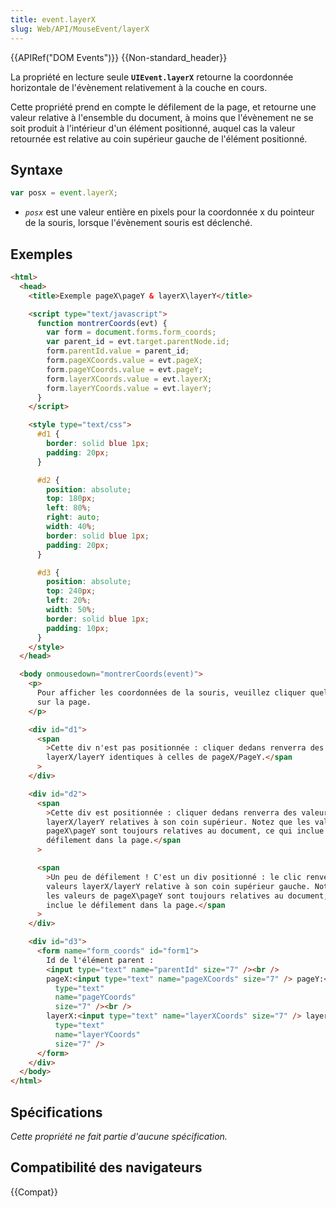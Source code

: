 ```yaml
---
title: event.layerX
slug: Web/API/MouseEvent/layerX
---
```


{{APIRef("DOM Events")}} {{Non-standard_header}}

La propriété en lecture seule **`UIEvent.layerX`** retourne la coordonnée horizontale de l'évènement relativement à la couche en cours.

Cette propriété prend en compte le défilement de la page, et retourne une valeur relative à l'ensemble du document, à moins que l'évènement ne se soit produit à l'intérieur d'un élément positionné, auquel cas la valeur retournée est relative au coin supérieur gauche de l'élément positionné.

## Syntaxe

```js
var posx = event.layerX;
```

- _`posx`_ est une valeur entière en pixels pour la coordonnée x du pointeur de la souris, lorsque l'évènement souris est déclenché.

## Exemples

```html
<html>
  <head>
    <title>Exemple pageX\pageY & layerX\layerY</title>

    <script type="text/javascript">
      function montrerCoords(evt) {
        var form = document.forms.form_coords;
        var parent_id = evt.target.parentNode.id;
        form.parentId.value = parent_id;
        form.pageXCoords.value = evt.pageX;
        form.pageYCoords.value = evt.pageY;
        form.layerXCoords.value = evt.layerX;
        form.layerYCoords.value = evt.layerY;
      }
    </script>

    <style type="text/css">
      #d1 {
        border: solid blue 1px;
        padding: 20px;
      }

      #d2 {
        position: absolute;
        top: 180px;
        left: 80%;
        right: auto;
        width: 40%;
        border: solid blue 1px;
        padding: 20px;
      }

      #d3 {
        position: absolute;
        top: 240px;
        left: 20%;
        width: 50%;
        border: solid blue 1px;
        padding: 10px;
      }
    </style>
  </head>

  <body onmousedown="montrerCoords(event)">
    <p>
      Pour afficher les coordonnées de la souris, veuillez cliquer quelque part
      sur la page.
    </p>

    <div id="d1">
      <span
        >Cette div n'est pas positionnée : cliquer dedans renverra des valeurs
        layerX/layerY identiques à celles de pageX/PageY.</span
      >
    </div>

    <div id="d2">
      <span
        >Cette div est positionnée : cliquer dedans renverra des valeurs
        layerX/layerY relatives à son coin supérieur. Notez que les valeurs de
        pageX\pageY sont toujours relatives au document, ce qui inclue le
        défilement dans la page.</span
      >

      <span
        >Un peu de défilement ! C'est un div positionné : le clic renverra des
        valeurs layerX/layerY relative à son coin supérieur gauche. Notez que
        les valeurs de pageX\pageY sont toujours relatives au document, ce qui
        inclue le défilement dans la page.</span
      >
    </div>

    <div id="d3">
      <form name="form_coords" id="form1">
        Id de l'élément parent :
        <input type="text" name="parentId" size="7" /><br />
        pageX:<input type="text" name="pageXCoords" size="7" /> pageY:<input
          type="text"
          name="pageYCoords"
          size="7" /><br />
        layerX:<input type="text" name="layerXCoords" size="7" /> layerY:<input
          type="text"
          name="layerYCoords"
          size="7" />
      </form>
    </div>
  </body>
</html>
```

## Spécifications

_Cette propriété ne fait partie d'aucune spécification._

## Compatibilité des navigateurs

{{Compat}}
